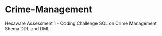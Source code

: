 # Crime-Management
Hexaware Assessment 1 - Coding Challenge SQL  on Crime Management Shema DDL and DML

